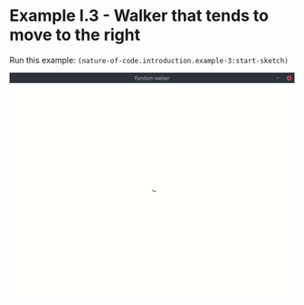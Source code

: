 # Example I.3 - Walker that tends to move to the right

Run this example: `(nature-of-code.introduction.example-3:start-sketch)`

![Example I.3 - Walker that tends to move to the right](screenshots/Example%20I.3%20-%20Walker%20that%20tends%20to%20move%20to%20the%20right.gif)